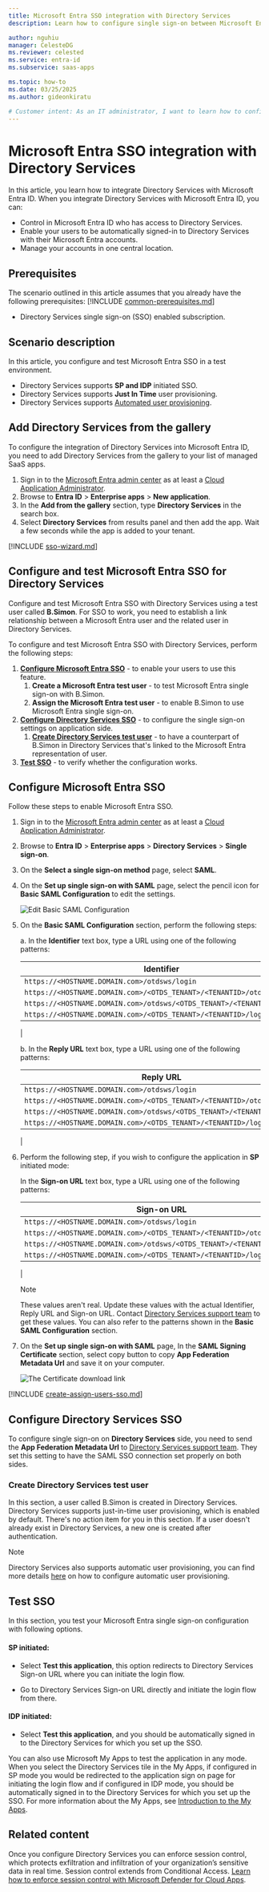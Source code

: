 ```yaml
---
title: Microsoft Entra SSO integration with Directory Services
description: Learn how to configure single sign-on between Microsoft Entra ID and Directory Services.

author: nguhiu
manager: CelesteDG
ms.reviewer: celested
ms.service: entra-id
ms.subservice: saas-apps

ms.topic: how-to
ms.date: 03/25/2025
ms.author: gideonkiratu

# Customer intent: As an IT administrator, I want to learn how to configure single sign-on between Microsoft Entra ID and Directory Services so that I can control who has access to Directory Services, enable automatic sign-in with Microsoft Entra accounts, and manage my accounts in one central location.
---
```


# Microsoft Entra SSO integration with Directory Services

In this article,  you learn how to integrate Directory Services with Microsoft Entra ID. When you integrate Directory Services with Microsoft Entra ID, you can:

* Control in Microsoft Entra ID who has access to Directory Services.
* Enable your users to be automatically signed-in to Directory Services with their Microsoft Entra accounts.
* Manage your accounts in one central location.

## Prerequisites

The scenario outlined in this article assumes that you already have the following prerequisites:
[!INCLUDE [common-prerequisites.md](~/identity/saas-apps/includes/common-prerequisites.md)]
* Directory Services single sign-on (SSO) enabled subscription.

## Scenario description

In this article,  you configure and test Microsoft Entra SSO in a test environment.

* Directory Services supports **SP and IDP** initiated SSO.
* Directory Services supports **Just In Time** user provisioning.
* Directory Services supports [Automated user provisioning](open-text-directory-services-provisioning-tutorial.md).

## Add Directory Services from the gallery

To configure the integration of Directory Services into Microsoft Entra ID, you need to add Directory Services from the gallery to your list of managed SaaS apps.

1. Sign in to the [Microsoft Entra admin center](https://entra.microsoft.com) as at least a [Cloud Application Administrator](~/identity/role-based-access-control/permissions-reference.md#cloud-application-administrator).
1. Browse to **Entra ID** > **Enterprise apps** > **New application**.
1. In the **Add from the gallery** section, type **Directory Services** in the search box.
1. Select **Directory Services** from results panel and then add the app. Wait a few seconds while the app is added to your tenant.

 [!INCLUDE [sso-wizard.md](~/identity/saas-apps/includes/sso-wizard.md)]

<a name='configure-and-test-azure-ad-sso-for-directory-services'></a>

## Configure and test Microsoft Entra SSO for Directory Services

Configure and test Microsoft Entra SSO with Directory Services using a test user called **B.Simon**. For SSO to work, you need to establish a link relationship between a Microsoft Entra user and the related user in Directory Services.

To configure and test Microsoft Entra SSO with Directory Services, perform the following steps:

1. **[Configure Microsoft Entra SSO](#configure-azure-ad-sso)** - to enable your users to use this feature.
    1. **Create a Microsoft Entra test user** - to test Microsoft Entra single sign-on with B.Simon.
    1. **Assign the Microsoft Entra test user** - to enable B.Simon to use Microsoft Entra single sign-on.
1. **[Configure Directory Services SSO](#configure-directory-services-sso)** - to configure the single sign-on settings on application side.
    1. **[Create Directory Services test user](#create-directory-services-test-user)** - to have a counterpart of B.Simon in Directory Services that's linked to the Microsoft Entra representation of user.
1. **[Test SSO](#test-sso)** - to verify whether the configuration works.

<a name='configure-azure-ad-sso'></a>

## Configure Microsoft Entra SSO

Follow these steps to enable Microsoft Entra SSO.

1. Sign in to the [Microsoft Entra admin center](https://entra.microsoft.com) as at least a [Cloud Application Administrator](~/identity/role-based-access-control/permissions-reference.md#cloud-application-administrator).
1. Browse to **Entra ID** > **Enterprise apps** > **Directory Services** > **Single sign-on**.
1. On the **Select a single sign-on method** page, select **SAML**.
1. On the **Set up single sign-on with SAML** page, select the pencil icon for **Basic SAML Configuration** to edit the settings.

   ![Edit Basic SAML Configuration](common/edit-urls.png)

1. On the **Basic SAML Configuration** section, perform the following steps:

    a. In the **Identifier** text box, type a URL using one of the following patterns:

    | Identifier |
    |------------|
    | `https://<HOSTNAME.DOMAIN.com>/otdsws/login` |
    | `https://<HOSTNAME.DOMAIN.com>/<OTDS_TENANT>/<TENANTID>/otdsws/login` |
    | `https://<HOSTNAME.DOMAIN.com>/otdsws/<OTDS_TENANT>/<TENANTID>/login` |
    | `https://<HOSTNAME.DOMAIN.com>/<OTDS_TENANT>/<TENANTID>/login` |
    |

    b. In the **Reply URL** text box, type a URL using one of the following patterns:

    | Reply URL |
    |------------|
    | `https://<HOSTNAME.DOMAIN.com>/otdsws/login` |
    | `https://<HOSTNAME.DOMAIN.com>/<OTDS_TENANT>/<TENANTID>/otdsws/login` |
    | `https://<HOSTNAME.DOMAIN.com>/otdsws/<OTDS_TENANT>/<TENANTID>/login` |
    | `https://<HOSTNAME.DOMAIN.com>/<OTDS_TENANT>/<TENANTID>/login` |
    |

1. Perform the following step, if you wish to configure the application in **SP** initiated mode:

    In the **Sign-on URL** text box, type a URL using one of the following patterns:
    
    | Sign-on URL |
    |------------|
    | `https://<HOSTNAME.DOMAIN.com>/otdsws/login` |
    | `https://<HOSTNAME.DOMAIN.com>/<OTDS_TENANT>/<TENANTID>/otdsws/login` |
    | `https://<HOSTNAME.DOMAIN.com>/otdsws/<OTDS_TENANT>/<TENANTID>/login` |
    | `https://<HOSTNAME.DOMAIN.com>/<OTDS_TENANT>/<TENANTID>/login` |
    |

	> [!NOTE]
	> These values aren't real. Update these values with the actual Identifier, Reply URL and Sign-on URL. Contact [Directory Services support team](mailto:support@opentext.com) to get these values. You can also refer to the patterns shown in the **Basic SAML Configuration** section.

1. On the **Set up single sign-on with SAML** page, In the **SAML Signing Certificate** section, select copy button to copy **App Federation Metadata Url** and save it on your computer.

	![The Certificate download link](common/copy-metadataurl.png)

<a name='create-an-azure-ad-test-user'></a>

[!INCLUDE [create-assign-users-sso.md](~/identity/saas-apps/includes/create-assign-users-sso.md)]

## Configure Directory Services SSO

To configure single sign-on on **Directory Services** side, you need to send the **App Federation Metadata Url** to [Directory Services support team](mailto:support@opentext.com). They set this setting to have the SAML SSO connection set properly on both sides.

### Create Directory Services test user

In this section, a user called B.Simon is created in Directory Services. Directory Services supports just-in-time user provisioning, which is enabled by default. There's no action item for you in this section. If a user doesn't already exist in Directory Services, a new one is created after authentication.

> [!NOTE]
> Directory Services also supports automatic user provisioning, you can find more details [here](./open-text-directory-services-provisioning-tutorial.md) on how to configure automatic user provisioning.

## Test SSO 

In this section, you test your Microsoft Entra single sign-on configuration with following options. 

#### SP initiated:

* Select **Test this application**, this option redirects to Directory Services Sign-on URL where you can initiate the login flow.  

* Go to Directory Services Sign-on URL directly and initiate the login flow from there.

#### IDP initiated:

* Select **Test this application**, and you should be automatically signed in to the Directory Services for which you set up the SSO. 

You can also use Microsoft My Apps to test the application in any mode. When you select the Directory Services tile in the My Apps, if configured in SP mode you would be redirected to the application sign on page for initiating the login flow and if configured in IDP mode, you should be automatically signed in to the Directory Services for which you set up the SSO. For more information about the My Apps, see [Introduction to the My Apps](https://support.microsoft.com/account-billing/sign-in-and-start-apps-from-the-my-apps-portal-2f3b1bae-0e5a-4a86-a33e-876fbd2a4510).

## Related content

Once you configure Directory Services you can enforce session control, which protects exfiltration and infiltration of your organization’s sensitive data in real time. Session control extends from Conditional Access. [Learn how to enforce session control with Microsoft Defender for Cloud Apps](/cloud-app-security/proxy-deployment-any-app).
